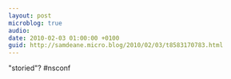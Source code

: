 ```yaml
---
layout: post
microblog: true
audio: 
date: 2010-02-03 01:00:00 +0100
guid: http://samdeane.micro.blog/2010/02/03/t8583170783.html
---
```

"storied"? #nsconf
